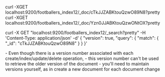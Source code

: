 <using GET api>
curl -XGET localhost:9200/footballers_index12/_doc/cTkJJZABKtouQzwO89N8?pretty
curl -XGET localhost:9200/footballers_index12/_doc/Yzn0JJABKtouQzwONtOX?pretty

<using SEARCH api>      <returns version>
curl -X GET "localhost:9200/footballers_index12/_search?pretty" -H 'Content-Type: application/json' -d'
{
    "version": true,
    "query": {
        "match": {
            "_id": "cTkJJZABKtouQzwO89N8"
        }
    }
}'

<document version number>
- Even though there is a version number associated with each create/index/update/delete operation, 
- this version number can't be used to retrieve the older version of the document
- you'll need to maintain versions yourself, as in create a new document for each document change 